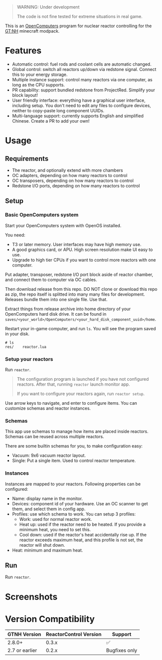 > WARNING: Under development
> 
> The code is not fine tested for extreme situations in real game.

This is an [OpenComputers] program for nuclear reactor controlling for the [GT:NH] minecraft modpack.

# Features

- Automatic control: fuel rods and coolant cells are automatic changed.
- Global control: switch all reactors up/down via redstone signal. Connect this to your energy storage.
- Multiple instance support: control many reactors via one computer, as long as the CPU supports.
- PR capability: support bundled redstone from ProjectRed. Simplify your block layout!
- User friendly interface: everything have a graphical user interface, including setup. You don't need to edit any files to configure devices, neither to copy-paste long component UUIDs.
- Multi-language support: currently supports English and simplified Chinese. Create a PR to add your own!

# Usage

## Requirements

- The reactor, and optionally extend with more chambers
- OC adapters, depending on how many reactors to control
- OC transposers, depending on how many reactors to control
- Redstone I/O ports, depending on how many reactors to control

## Setup

### Basic OpenComputers system

Start your OpenComputers system with OpenOS installed.

You need:
  - T3 or later memory. User interfaces may have high memory use.
  - A good graphics card, or APU. High screen resolution make UI easy to use.
  - Upgrade to high tier CPUs if you want to control more reactors with one computer.

Put adapter, transposer, redstone I/O port block aside of reactor chamber, and connect them to computer via OC cables.

Then download release from this repo. DO NOT clone or download this repo as zip, the repo itself is splitted into many many files for development.
Releases bundle them into one single file. Use that.

Extract things from release archive into home directory of your OpenComputers hard disk drive.
It can be found in `saves/<your_world>/OpenComputers/<your_hard_disk_component_uuid>/home`.

Restart your in-game computer, and run `ls`. You will see the program saved in your disk.

``` text
# ls
res/    reactor.lua
```

### Setup your reactors

Run `reactor`.

> The configuration program is launched if you have not configured reactors.
> After that, running `reactor` launch monitor app.
> 
> If you want to configure your reactors again, run `reactor setup`.

Use arrow keys to navigate, and enter to configure items. You can customize schemas and reactor instances.

### Schemas

This app use schemas to manage how items are placed inside reactors. Schemas can be reused across multiple reactors.

There are some builtin schemas for you, to make configuration easy:

- Vacuum: 9x6 vacuum reactor layout.
- Single: Put a single item. Used to control reactor temperature.

### Instances

Instances are mapped to your reactors. Following properties can be configured:

- Name: display name in the monitor.
- Devices: component id of your hardware. Use an OC scanner to get them, and select them in config app.
- Profiles: use which schema to work. You can setup 3 profiles:
  * Work: used for normal reactor work.
  * Heat up: used if the reactor need to be heated. If you provide a minimum heat, you need to set this.
  * Cool down: used if the reactor's heat accidentally rise up. If the reactor exceeds maximum heat, and this profile is not set, the reactor will shut down.
- Heat: minimum and maximum heat.

## Run

Run `reactor`.

# Screenshots

# Version Compatibility

| GTNH Version   | ReactorControl Version | Support       |
|----------------|------------------------|---------------|
| 2.8.0+         | 0.3.x                  | ✅            |
| 2.7 or earlier | 0.2.x                  | Bugfixes only |

[OpenComputers]: https://oc.cil.li/
[GT:NH]: https://github.com/GTNewHorizons/GT-New-Horizons-Modpack
